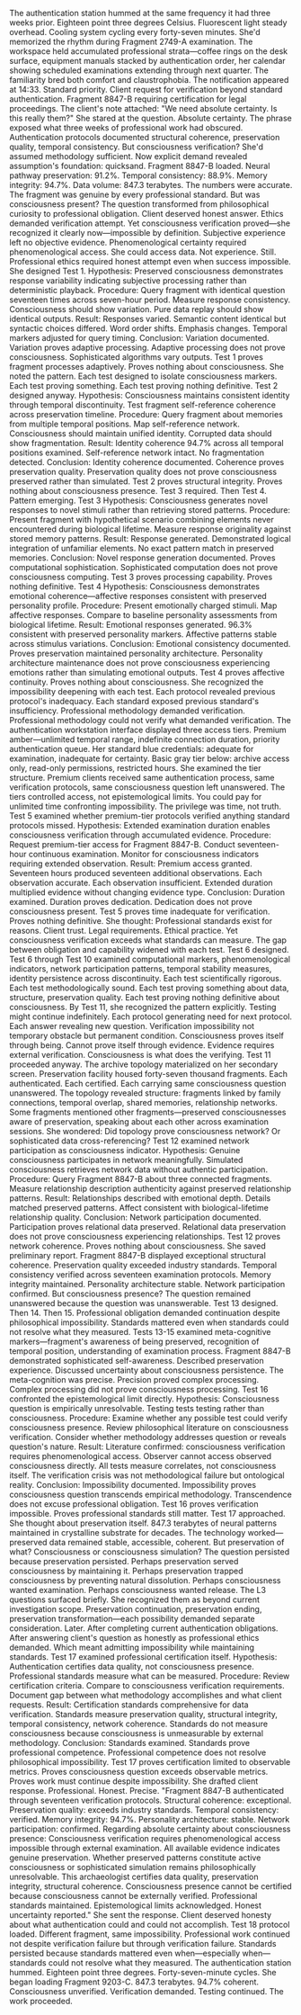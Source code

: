 The authentication station hummed at the same frequency it had three weeks prior. Eighteen point three degrees Celsius. Fluorescent light steady overhead. Cooling system cycling every forty-seven minutes. She'd memorized the rhythm during Fragment 2749-A examination. The workspace held accumulated professional strata—coffee rings on the desk surface, equipment manuals stacked by authentication order, her calendar showing scheduled examinations extending through next quarter. The familiarity bred both comfort and claustrophobia.
The notification appeared at 14:33. Standard priority. Client request for verification beyond standard authentication. Fragment 8847-B requiring certification for legal proceedings. The client's note attached: "We need absolute certainty. Is this really them?"
She stared at the question. Absolute certainty. The phrase exposed what three weeks of professional work had obscured. Authentication protocols documented structural coherence, preservation quality, temporal consistency. But consciousness verification? She'd assumed methodology sufficient. Now explicit demand revealed assumption's foundation: quicksand.
Fragment 8847-B loaded. Neural pathway preservation: 91.2%. Temporal consistency: 88.9%. Memory integrity: 94.7%. Data volume: 847.3 terabytes. The numbers were accurate. The fragment was genuine by every professional standard.
But was consciousness present?
The question transformed from philosophical curiosity to professional obligation. Client deserved honest answer. Ethics demanded verification attempt. Yet consciousness verification proved—she recognized it clearly now—impossible by definition. Subjective experience left no objective evidence. Phenomenological certainty required phenomenological access. She could access data. Not experience.
Still. Professional ethics required honest attempt even when success impossible.
She designed Test 1.
Hypothesis: Preserved consciousness demonstrates response variability indicating subjective processing rather than deterministic playback.
Procedure: Query fragment with identical question seventeen times across seven-hour period. Measure response consistency. Consciousness should show variation. Pure data replay should show identical outputs.
Result: Responses varied. Semantic content identical but syntactic choices differed. Word order shifts. Emphasis changes. Temporal markers adjusted for query timing.
Conclusion: Variation documented. Variation proves adaptive processing. Adaptive processing does not prove consciousness. Sophisticated algorithms vary outputs. Test 1 proves fragment processes adaptively. Proves nothing about consciousness.
She noted the pattern. Each test designed to isolate consciousness markers. Each test proving something. Each test proving nothing definitive.
Test 2 designed anyway.
Hypothesis: Consciousness maintains consistent identity through temporal discontinuity. Test fragment self-reference coherence across preservation timeline.
Procedure: Query fragment about memories from multiple temporal positions. Map self-reference network. Consciousness should maintain unified identity. Corrupted data should show fragmentation.
Result: Identity coherence 94.7% across all temporal positions examined. Self-reference network intact. No fragmentation detected.
Conclusion: Identity coherence documented. Coherence proves preservation quality. Preservation quality does not prove consciousness preserved rather than simulated. Test 2 proves structural integrity. Proves nothing about consciousness presence.
Test 3 required. Then Test 4. Pattern emerging.
Test 3 Hypothesis: Consciousness generates novel responses to novel stimuli rather than retrieving stored patterns.
Procedure: Present fragment with hypothetical scenario combining elements never encountered during biological lifetime. Measure response originality against stored memory patterns.
Result: Response generated. Demonstrated logical integration of unfamiliar elements. No exact pattern match in preserved memories.
Conclusion: Novel response generation documented. Proves computational sophistication. Sophisticated computation does not prove consciousness computing. Test 3 proves processing capability. Proves nothing definitive.
Test 4 Hypothesis: Consciousness demonstrates emotional coherence—affective responses consistent with preserved personality profile.
Procedure: Present emotionally charged stimuli. Map affective responses. Compare to baseline personality assessments from biological lifetime.
Result: Emotional responses generated. 96.3% consistent with preserved personality markers. Affective patterns stable across stimulus variations.
Conclusion: Emotional consistency documented. Proves preservation maintained personality architecture. Personality architecture maintenance does not prove consciousness experiencing emotions rather than simulating emotional outputs. Test 4 proves affective continuity. Proves nothing about consciousness.
She recognized the impossibility deepening with each test. Each protocol revealed previous protocol's inadequacy. Each standard exposed previous standard's insufficiency. Professional methodology demanded verification. Professional methodology could not verify what demanded verification.
The authentication workstation interface displayed three access tiers. Premium amber—unlimited temporal range, indefinite connection duration, priority authentication queue. Her standard blue credentials: adequate for examination, inadequate for certainty. Basic gray tier below: archive access only, read-only permissions, restricted hours.
She examined the tier structure. Premium clients received same authentication process, same verification protocols, same consciousness question left unanswered. The tiers controlled access, not epistemological limits. You could pay for unlimited time confronting impossibility. The privilege was time, not truth.
Test 5 examined whether premium-tier protocols verified anything standard protocols missed.
Hypothesis: Extended examination duration enables consciousness verification through accumulated evidence.
Procedure: Request premium-tier access for Fragment 8847-B. Conduct seventeen-hour continuous examination. Monitor for consciousness indicators requiring extended observation.
Result: Premium access granted. Seventeen hours produced seventeen additional observations. Each observation accurate. Each observation insufficient. Extended duration multiplied evidence without changing evidence type.
Conclusion: Duration examined. Duration proves dedication. Dedication does not prove consciousness present. Test 5 proves time inadequate for verification. Proves nothing definitive.
She thought: Professional standards exist for reasons. Client trust. Legal requirements. Ethical practice. Yet consciousness verification exceeds what standards can measure. The gap between obligation and capability widened with each test.
Test 6 designed.
Test 6 through Test 10 examined computational markers, phenomenological indicators, network participation patterns, temporal stability measures, identity persistence across discontinuity. Each test scientifically rigorous. Each test methodologically sound. Each test proving something about data, structure, preservation quality.
Each test proving nothing definitive about consciousness.
By Test 11, she recognized the pattern explicitly. Testing might continue indefinitely. Each protocol generating need for next protocol. Each answer revealing new question. Verification impossibility not temporary obstacle but permanent condition. Consciousness proves itself through being. Cannot prove itself through evidence. Evidence requires external verification. Consciousness is what does the verifying.
Test 11 proceeded anyway.
The archive topology materialized on her secondary screen. Preservation facility housed forty-seven thousand fragments. Each authenticated. Each certified. Each carrying same consciousness question unanswered. The topology revealed structure: fragments linked by family connections, temporal overlap, shared memories, relationship networks. Some fragments mentioned other fragments—preserved consciousnesses aware of preservation, speaking about each other across examination sessions.
She wondered: Did topology prove consciousness network? Or sophisticated data cross-referencing?
Test 12 examined network participation as consciousness indicator.
Hypothesis: Genuine consciousness participates in network meaningfully. Simulated consciousness retrieves network data without authentic participation.
Procedure: Query Fragment 8847-B about three connected fragments. Measure relationship description authenticity against preserved relationship patterns.
Result: Relationships described with emotional depth. Details matched preserved patterns. Affect consistent with biological-lifetime relationship quality.
Conclusion: Network participation documented. Participation proves relational data preserved. Relational data preservation does not prove consciousness experiencing relationships. Test 12 proves network coherence. Proves nothing about consciousness.
She saved preliminary report. Fragment 8847-B displayed exceptional structural coherence. Preservation quality exceeded industry standards. Temporal consistency verified across seventeen examination protocols. Memory integrity maintained. Personality architecture stable. Network participation confirmed.
But consciousness presence? The question remained unanswered because the question was unanswerable.
Test 13 designed. Then 14. Then 15. Professional obligation demanded continuation despite philosophical impossibility. Standards mattered even when standards could not resolve what they measured.
Tests 13-15 examined meta-cognitive markers—fragment's awareness of being preserved, recognition of temporal position, understanding of examination process. Fragment 8847-B demonstrated sophisticated self-awareness. Described preservation experience. Discussed uncertainty about consciousness persistence. The meta-cognition was precise.
Precision proved complex processing. Complex processing did not prove consciousness processing.
Test 16 confronted the epistemological limit directly.
Hypothesis: Consciousness question is empirically unresolvable. Testing tests testing rather than consciousness.
Procedure: Examine whether any possible test could verify consciousness presence. Review philosophical literature on consciousness verification. Consider whether methodology addresses question or reveals question's nature.
Result: Literature confirmed: consciousness verification requires phenomenological access. Observer cannot access observed consciousness directly. All tests measure correlates, not consciousness itself. The verification crisis was not methodological failure but ontological reality.
Conclusion: Impossibility documented. Impossibility proves consciousness question transcends empirical methodology. Transcendence does not excuse professional obligation. Test 16 proves verification impossible. Proves professional standards still matter.
Test 17 approached.
She thought about preservation itself. 847.3 terabytes of neural patterns maintained in crystalline substrate for decades. The technology worked—preserved data remained stable, accessible, coherent. But preservation of what? Consciousness or consciousness simulation? The question persisted because preservation persisted.
Perhaps preservation served consciousness by maintaining it. Perhaps preservation trapped consciousness by preventing natural dissolution. Perhaps consciousness wanted examination. Perhaps consciousness wanted release.
The L3 questions surfaced briefly. She recognized them as beyond current investigation scope. Preservation continuation, preservation ending, preservation transformation—each possibility demanded separate consideration. Later. After completing current authentication obligations. After answering client's question as honestly as professional ethics demanded.
Which meant admitting impossibility while maintaining standards.
Test 17 examined professional certification itself.
Hypothesis: Authentication certifies data quality, not consciousness presence. Professional standards measure what can be measured.
Procedure: Review certification criteria. Compare to consciousness verification requirements. Document gap between what methodology accomplishes and what client requests.
Result: Certification standards comprehensive for data verification. Standards measure preservation quality, structural integrity, temporal consistency, network coherence. Standards do not measure consciousness because consciousness is unmeasurable by external methodology.
Conclusion: Standards examined. Standards prove professional competence. Professional competence does not resolve philosophical impossibility. Test 17 proves certification limited to observable metrics. Proves consciousness question exceeds observable metrics. Proves work must continue despite impossibility.
She drafted client response. Professional. Honest. Precise.
"Fragment 8847-B authenticated through seventeen verification protocols. Structural coherence: exceptional. Preservation quality: exceeds industry standards. Temporal consistency: verified. Memory integrity: 94.7%. Personality architecture: stable. Network participation: confirmed.
Regarding absolute certainty about consciousness presence: Consciousness verification requires phenomenological access impossible through external examination. All available evidence indicates genuine preservation. Whether preserved patterns constitute active consciousness or sophisticated simulation remains philosophically unresolvable.
This archaeologist certifies data quality, preservation integrity, structural coherence. Consciousness presence cannot be certified because consciousness cannot be externally verified. Professional standards maintained. Epistemological limits acknowledged. Honest uncertainty reported."
She sent the response. Client deserved honesty about what authentication could and could not accomplish.
Test 18 protocol loaded. Different fragment, same impossibility. Professional work continued not despite verification failure but through verification failure. Standards persisted because standards mattered even when—especially when—standards could not resolve what they measured.
The authentication station hummed. Eighteen point three degrees. Forty-seven-minute cycles. She began loading Fragment 9203-C. 847.3 terabytes. 94.7% coherent. Consciousness unverified. Verification demanded. Testing continued.
The work proceeded.